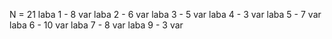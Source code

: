 N = 21 
laba 1 - 8 var 
laba 2 - 6 var 
laba 3 - 5 var 
laba 4 - 3 var 
laba 5 - 7 var 
laba 6 - 10 var 
laba 7 - 8 var
laba 9 - 3 var
